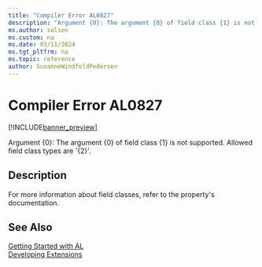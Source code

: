 ```yaml
---
title: "Compiler Error AL0827"
description: "Argument {0}: The argument {0} of field class {1} is not supported."
ms.author: solsen
ms.custom: na
ms.date: 03/11/2024
ms.tgt_pltfrm: na
ms.topic: reference
author: SusanneWindfeldPedersen
---
```

[//]: # (START>DO_NOT_EDIT)
[//]: # (IMPORTANT:Do not edit any of the content between here and the END>DO_NOT_EDIT.)
[//]: # (Any modifications should be made in the .xml files in the ModernDev repo.)
# Compiler Error AL0827

[!INCLUDE[banner_preview](../includes/banner_preview.md)]

Argument {0}: The argument {0} of field class {1} is not supported. Allowed field class types are '{2}'.


## Description
For more information about field classes, refer to the property's documentation.  

[//]: # (IMPORTANT: END>DO_NOT_EDIT)
## See Also  
[Getting Started with AL](../devenv-get-started.md)  
[Developing Extensions](../devenv-dev-overview.md)  